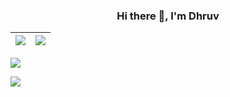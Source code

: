<h3 align="center">Hi there 👋, I'm Dhruv</h3>

|![](https://github-readme-stats.vercel.app/api?username=dhruvtadkal&show_icons=true&theme=radical)|![](https://github-readme-stats.vercel.app/api/top-langs/?username=madhuprakash19&layout=compact&theme=tokyonight)|
|-|-|

![](https://activity-graph.herokuapp.com/graph?username=dhruvtadkal&theme=redical)

![](https://komarev.com/ghpvc/?username=dhruvtadkal)

